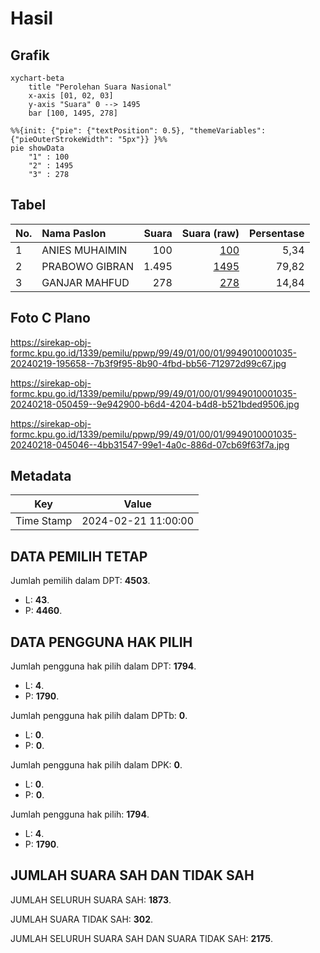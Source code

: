 # Hasil

## Grafik

```mermaid
xychart-beta
    title "Perolehan Suara Nasional"
    x-axis [01, 02, 03]
    y-axis "Suara" 0 --> 1495
    bar [100, 1495, 278]
```

```mermaid
%%{init: {"pie": {"textPosition": 0.5}, "themeVariables": {"pieOuterStrokeWidth": "5px"}} }%%
pie showData
    "1" : 100
    "2" : 1495
    "3" : 278
```

## Tabel

| No. | Nama Paslon    | Suara | Suara (raw) | Persentase |
|:--- |:-------------- | -----:| -----------:| ----------:|
| 1   | ANIES MUHAIMIN | 100   | [100][p-1]  | 5,34       |
| 2   | PRABOWO GIBRAN | 1.495 | [1495][p-2] | 79,82      |
| 3   | GANJAR MAHFUD  | 278   | [278][p-3]  | 14,84      |


[p-1]: https://github.com/gigit-pemilu/pemilu-2024/blob/main/pilpres/hitung-suara/sub/99-luar-negeri/sub/49-hong-kong-republik-rakyat-tiongkok/sub/01-hong-kong-republik-rakyat-tiongkok/sub/0001-hong-kong-republik-rakyat-tiongkok/sub/035-pos-031/sub/paslon-1.txt
[p-2]: https://github.com/gigit-pemilu/pemilu-2024/blob/main/pilpres/hitung-suara/sub/99-luar-negeri/sub/49-hong-kong-republik-rakyat-tiongkok/sub/01-hong-kong-republik-rakyat-tiongkok/sub/0001-hong-kong-republik-rakyat-tiongkok/sub/035-pos-031/sub/paslon-2.txt
[p-3]: https://github.com/gigit-pemilu/pemilu-2024/blob/main/pilpres/hitung-suara/sub/99-luar-negeri/sub/49-hong-kong-republik-rakyat-tiongkok/sub/01-hong-kong-republik-rakyat-tiongkok/sub/0001-hong-kong-republik-rakyat-tiongkok/sub/035-pos-031/sub/paslon-3.txt

## Foto C Plano

https://sirekap-obj-formc.kpu.go.id/1339/pemilu/ppwp/99/49/01/00/01/9949010001035-20240219-195658--7b3f9f95-8b90-4fbd-bb56-712972d99c67.jpg

https://sirekap-obj-formc.kpu.go.id/1339/pemilu/ppwp/99/49/01/00/01/9949010001035-20240218-050459--9e942900-b6d4-4204-b4d8-b521bded9506.jpg

https://sirekap-obj-formc.kpu.go.id/1339/pemilu/ppwp/99/49/01/00/01/9949010001035-20240218-045046--4bb31547-99e1-4a0c-886d-07cb69f63f7a.jpg


## Metadata

| Key        | Value               |
| ---------- | ------------------- |
| Time Stamp | 2024-02-21 11:00:00 |


## DATA PEMILIH TETAP

Jumlah pemilih dalam DPT: **4503**.
 * L: **43**.
 * P: **4460**.

## DATA PENGGUNA HAK PILIH

Jumlah pengguna hak pilih dalam DPT: **1794**.
 * L: **4**.
 * P: **1790**.

Jumlah pengguna hak pilih dalam DPTb: **0**.
 * L: **0**.
 * P: **0**.

Jumlah pengguna hak pilih dalam DPK: **0**.
 * L: **0**.
 * P: **0**.

Jumlah pengguna hak pilih: **1794**.
 * L: **4**.
 * P: **1790**.

## JUMLAH SUARA SAH DAN TIDAK SAH

JUMLAH SELURUH SUARA SAH: **1873**.

JUMLAH SUARA TIDAK SAH: **302**.

JUMLAH SELURUH SUARA SAH DAN SUARA TIDAK SAH: **2175**.


